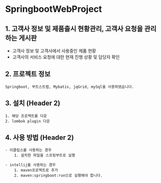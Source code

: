 # SpringbootWebProject
## 1. 고객사 정보 및 제품출시 현황관리, 고객사 요청을 관리하는 게시판

 - 고객사 정보 및 고객사에서 사용중인 제품 현황
 - 고객사의 서비스 요청에 대한 현재 진행 상황 및 담당자 확인


## 2. 프로젝트 정보

    Springboot, 부트스트랩, Mybatis, jqGrid, mySql을 사용하였습니다.

## 3. 설치 (Header 2)

    1. 해당 프로젝트를 다운
    2. lombok plugin 다운
    
## 4. 사용 방법 (Header 2)

    - 이클립스를 사용하는 경우
        1. 설치한 파일을 스프링부트로 실행
    
    - intellij를 사용하는 경우
        1. maven프로젝트로 추가
        2. maven:springboot:run으로 실행해야 합니다.


